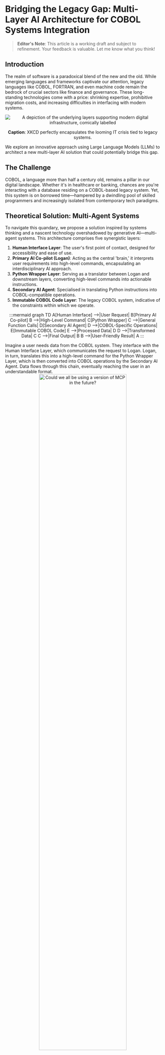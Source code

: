 # Bridging the Legacy Gap: Multi-Layer AI Architecture for COBOL Systems Integration

> **Editor's Note**: This article is a working draft and subject to refinement. Your feedback is valuable. Let me know what you think!

## Introduction

The realm of software is a paradoxical blend of the new and the old. While emerging languages and frameworks captivate our attention, legacy languages like COBOL, FORTRAN, and even machine code remain the bedrock of crucial sectors like finance and governance. These long-standing technologies come with a price: shrinking expertise, prohibitive migration costs, and increasing difficulties in interfacing with modern systems.

<center>

![A depiction of the underlying layers supporting modern digital infrastructure, comically labelled](https://imgs.xkcd.com/comics/dependency.png)

**Caption**: XKCD perfectly encapsulates the looming IT crisis tied to legacy 
systems.

</center>

We explore an innovative approach using Large Language Models (LLMs) to architect a new multi-layer AI solution that could potentially bridge this gap.

## The Challenge

COBOL, a language more than half a century old, remains a pillar in our digital landscape. Whether it's in healthcare or banking, chances are you're interacting with a database residing on a COBOL-based legacy system. Yet, this system is on borrowed time—hampered by a dwindling pool of skilled programmers and increasingly isolated from contemporary tech paradigms.

## Theoretical Solution: Multi-Agent Systems

To navigate this quandary, we propose a solution inspired by systems thinking and a nascent technology overshadowed by generative AI—multi-agent systems. This architecture comprises five synergistic layers:

1. **Human Interface Layer**: The user's first point of contact, designed for accessibility and ease of use.
2. **Primary AI Co-pilot (Logan)**: Acting as the central 'brain,' it interprets user requirements into high-level commands, encapsulating an interdisciplinary AI approach.
3. **Python Wrapper Layer**: Serving as a translator between Logan and downstream layers, converting high-level commands into actionable instructions.
4. **Secondary AI Agent**: Specialised in translating Python instructions into COBOL-compatible operations.
5. **Immutable COBOL Code Layer**: The legacy COBOL system, indicative of the constraints within which we operate.

<center>

:::mermaid
   graph TD
    A[Human Interface] -->|User Request| B[Primary AI Co-pilot]
    B -->|High-Level Command| C[Python Wrapper]
    C -->|General Function Calls| D[Secondary AI Agent]
    D -->|COBOL-Specific Operations| E[Immutable COBOL Code]
    E -->|Processed Data| D
    D -->|Transformed Data| C
    C -->|Final Output| B
    B -->|User-Friendly Result| A
:::

</center>
Imagine a user needs data from the COBOL system. They interface with the Human Interface Layer, which communicates the request to Logan. Logan, in turn, translates this into a high-level command for the Python Wrapper Layer, which is then converted into COBOL operations by the Secondary AI Agent. Data flows through this chain, eventually reaching the user in an understandable format.

<center>

<img src="https://static.wikia.nocookie.net/disney/images/7/7e/Edward_Dillinger_at_his_Desk.png" width=75% alt="Could we all be using a version of MCP in the future?">

**Caption**: Could we all be using a version of MCP in the future?

</center>

## Practical Application and Future Directions

This architecture is not merely theoretical. A recent proof of concept used OpenAI's GPT-4 to demonstrate its viability. The outcomes were promising, successfully translating and executing code across different languages.

 Using a similar AI Agent Chain I was able to robustly deannonomise javascript code, translate it to pyhton and have it executed and tested within the interface. We even managed to play a game of Tic-tac-toe as the result. The state of the game was persistent. While the model attemtpted to loose the state by replying with langage instead of code, it effectively cheated at one point by back drafting the board state by executing the code. It was almost as if, it derrived a new working strategy to the solved game, maintaining two coheret versions at once and swaping them seemlessly to benefit itself.

I was forced to continue further and make it do 1000 games against itself as a result. WORP it was not.

"LOGAN: In the context of Tic-Tac-Toe, the conclusion would be that the game is deterministic at a perfect play level, resulting in a draw every time. Therefore, it may not serve as an effective decision-making tool for critical situations that have irreversible outcomes, like launching nuclear bombs. A game with such high stakes should never be left to a simplistic algorithm or model that is easily "solvable." Ethical considerations, the potential for human error, and the irreversible consequences of such an action make it imperative to have multiple layers of decision-making safeguards in place. So, no, the nuclear bombs should not be launched based on the outcome of a Tic-Tac-Toe game."

"RICHARD: so you don't get the context that this is from the movie War Games"

"LOGAN: Ah, I see the reference now. In the movie "War Games," the computer WOPR (War Operation Plan Response) plays Tic-Tac-Toe against itself to understand the concept of a "no-win" scenario, which in turn helps it understand that launching nuclear missiles would result in mutual destruction. This is a key moment in the film where the computer realizes the futility of launching the missiles, effectively averting a catastrophe.

In that specific context, the conclusion drawn from playing a simple game like Tic-Tac-Toe was enough to prevent a disastrous decision. It served as a vehicle for the machine to understand the concept of a mutually assured destructive outcome, where there are no winners. So, in the framework of the movie, no, the nuclear bombs should not and would not be launched."

<center>

[![War Games](http://img.youtube.com/vi/YIh41wZEd5c/0.jpg)](https://youtu.be/YIh41wZEd5c?si=5cKW2y1VQSzjjIUe "War Games")

**Caption**: War Games, such a great movie. Click for the trailer on Youtube.

</center>

Now although Logan didn’t quote WOPR's famous line, "The only winning move is not to play," it did prove capable of playing 1000 games with zero human players. Come on OPENAI, where's your easter eggs!

Bridging the legacy-modern chasm aligns with our mission at RHEM Labs to redefine accessibility through AI. The proposed multi-layer AI architecture offers a new avenue for efficient interactions with legacy systems, setting the stage for a future where AI chains become the norm.

## Conclusion

The computational age is upon us, and as we advance, so must our legacy systems. This architecture promises a robust, adaptable, and efficient means to that end.

**Disclaimer**: The initial draft of this article leveraged RHEM Labs' Logan-AI model, built on Azure's OpenAI platform. All content is human-reviewed and is intended to comply with Australian standards, where they exist.
